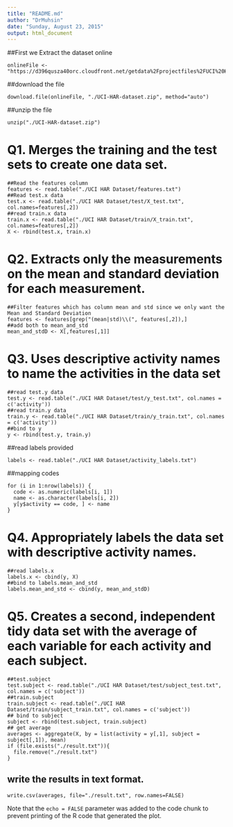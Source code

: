 ```yaml
---
title: "README.md"
author: "DrMuhsin"
date: "Sunday, August 23, 2015"
output: html_document
---
```


##First we Extract the dataset online
```{r}
onlineFile <- "https://d396qusza40orc.cloudfront.net/getdata%2Fprojectfiles%2FUCI%20HAR%20Dataset.zip"
```

##download the file
```{r}
download.file(onlineFile, "./UCI-HAR-dataset.zip", method="auto")
```

##unzip the file
```{r}
unzip("./UCI-HAR-dataset.zip")
```



# Q1. Merges the training and the test sets to create one data set.
```{r}
##Read the features column
features <- read.table("./UCI HAR Dataset/features.txt")
##Read test.x data
test.x <- read.table("./UCI HAR Dataset/test/X_test.txt", col.names=features[,2])
##read train.x data
train.x <- read.table("./UCI HAR Dataset/train/X_train.txt", col.names=features[,2])
X <- rbind(test.x, train.x)
```



# Q2. Extracts only the measurements on the mean and standard deviation for each measurement. 
```{r}
##Filter features which has column mean and std since we only want the Mean and Standard Deviation
features <- features[grep("(mean|std)\\(", features[,2]),]
##add both to mean_and_std
mean_and_stdD <- X[,features[,1]]
```


# Q3. Uses descriptive activity names to name the activities in the data set
```{r}
##read test.y data
test.y <- read.table("./UCI HAR Dataset/test/y_test.txt", col.names = c('activity'))
##read train.y data
train.y <- read.table("./UCI HAR Dataset/train/y_train.txt", col.names = c('activity'))
##bind to y
y <- rbind(test.y, train.y)
```

##read labels provided
```{r}
labels <- read.table("./UCI HAR Dataset/activity_labels.txt")
```

##mapping codes
```{r}
for (i in 1:nrow(labels)) {
  code <- as.numeric(labels[i, 1])
  name <- as.character(labels[i, 2])
  y[y$activity == code, ] <- name
}
```



# Q4. Appropriately labels the data set with descriptive activity names. 
```{r}
##read labels.x
labels.x <- cbind(y, X)
##bind to labels.mean_and_std
labels.mean_and_std <- cbind(y, mean_and_stdD)
```


# Q5. Creates a second, independent tidy data set with the average of each variable for each activity and each subject. 
```{r}
##test.subject
test.subject <- read.table("./UCI HAR Dataset/test/subject_test.txt", col.names = c('subject'))
##train.subject
train.subject <- read.table("./UCI HAR Dataset/train/subject_train.txt", col.names = c('subject'))
## bind to subject
subject <- rbind(test.subject, train.subject)
## get average
averages <- aggregate(X, by = list(activity = y[,1], subject = subject[,1]), mean)
if (file.exists("./result.txt")){
  file.remove("./result.txt")
}
```



## write the results in text format. 
```{r}
write.csv(averages, file="./result.txt", row.names=FALSE)
```

Note that the `echo = FALSE` parameter was added to the code chunk to prevent printing of the R code that generated the plot.

